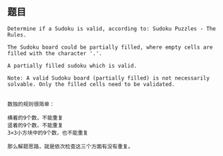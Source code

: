 ## 题目
    Determine if a Sudoku is valid, according to: Sudoku Puzzles - The Rules.

    The Sudoku board could be partially filled, where empty cells are filled with the character '.'. 

    A partially filled sudoku which is valid.

    Note: A valid Sudoku board (partially filled) is not necessarily solvable. Only the filled cells need to be validated.


    数独的规则很简单：

    横着的9个数，不能重复
    竖着的9个数，不能重复
    3×3小方块中的9个数，也不能重复

    那么解题思路，就是依次检查这三个方面有没有重复。